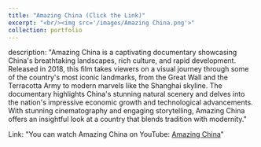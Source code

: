 ```yaml
---
title: "Amazing China (Click the Link)"
excerpt: "<br/><img src='/images/Amazing China.png'>"
collection: portfolio
---
```

description: "Amazing China is a captivating documentary showcasing China's breathtaking landscapes, rich culture, and rapid development. Released in 2018, this film takes viewers on a visual journey through some of the country's most iconic landmarks, from the Great Wall and the Terracotta Army to modern marvels like the Shanghai skyline. The documentary highlights China's stunning natural scenery and delves into the nation's impressive economic growth and technological advancements. With stunning cinematography and engaging storytelling, Amazing China offers an insightful look at a country that blends tradition with modernity."

Link: "You can watch Amazing China on YouTube: [Amazing China](https://www.youtube.com/watch?v=lI3OI4UhuK4&list=PLjErQil8g4Tv_9JBbFVlaxm47tLPpabUb&index=2)"
